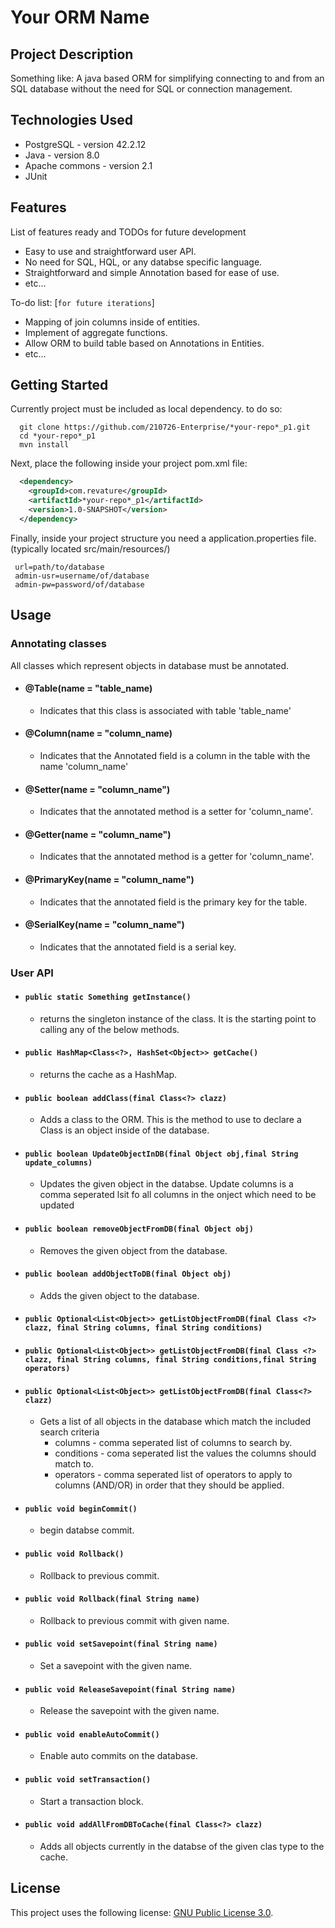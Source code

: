 # Your ORM Name

## Project Description

Something like: A java based ORM for simplifying connecting to and from an SQL database without the need for SQL or connection management.

## Technologies Used

- PostgreSQL - version 42.2.12
- Java - version 8.0
- Apache commons - version 2.1
- JUnit

## Features

List of features ready and TODOs for future development

- Easy to use and straightforward user API.
- No need for SQL, HQL, or any databse specific language.
- Straightforward and simple Annotation based for ease of use.
- etc...

To-do list: [`for future iterations`]

- Mapping of join columns inside of entities.
- Implement of aggregate functions.
- Allow ORM to build table based on Annotations in Entities.
- etc...

## Getting Started

Currently project must be included as local dependency. to do so:

```shell
  git clone https://github.com/210726-Enterprise/*your-repo*_p1.git
  cd *your-repo*_p1
  mvn install
```

Next, place the following inside your project pom.xml file:

```XML
  <dependency>
    <groupId>com.revature</groupId>
    <artifactId>*your-repo*_p1</artifactId>
    <version>1.0-SNAPSHOT</version>
  </dependency>

```

Finally, inside your project structure you need a application.properties file.
(typically located src/main/resources/)

```
 url=path/to/database
 admin-usr=username/of/database
 admin-pw=password/of/database
```

## Usage

### Annotating classes

All classes which represent objects in database must be annotated.

- #### @Table(name = "table_name)
  - Indicates that this class is associated with table 'table_name'
- #### @Column(name = "column_name)
  - Indicates that the Annotated field is a column in the table with the name 'column_name'
- #### @Setter(name = "column_name")
  - Indicates that the annotated method is a setter for 'column_name'.
- #### @Getter(name = "column_name")
  - Indicates that the annotated method is a getter for 'column_name'.
- #### @PrimaryKey(name = "column_name")
  - Indicates that the annotated field is the primary key for the table.
- #### @SerialKey(name = "column_name")
  - Indicates that the annotated field is a serial key.

### User API

- #### `public static Something getInstance()`
  - returns the singleton instance of the class. It is the starting point to calling any of the below methods.
- #### `public HashMap<Class<?>, HashSet<Object>> getCache()`
  - returns the cache as a HashMap.
- #### `public boolean addClass(final Class<?> clazz)`
  - Adds a class to the ORM. This is the method to use to declare a Class is an object inside of the database.
- #### `public boolean UpdateObjectInDB(final Object obj,final String update_columns)`
  - Updates the given object in the databse. Update columns is a comma seperated lsit fo all columns in the onject which need to be updated
- #### `public boolean removeObjectFromDB(final Object obj)`
  - Removes the given object from the database.
- #### `public boolean addObjectToDB(final Object obj)`
  - Adds the given object to the database.
- #### `public Optional<List<Object>> getListObjectFromDB(final Class <?> clazz, final String columns, final String conditions)`
- #### `public Optional<List<Object>> getListObjectFromDB(final Class <?> clazz, final String columns, final String conditions,final String operators)`
- #### `public Optional<List<Object>> getListObjectFromDB(final Class<?> clazz)`
  - Gets a list of all objects in the database which match the included search criteria
    - columns - comma seperated list of columns to search by.
    - conditions - coma seperated list the values the columns should match to.
    - operators - comma seperated list of operators to apply to columns (AND/OR) in order that they should be applied.
- #### `public void beginCommit()`
  - begin databse commit.
- #### `public void Rollback()`
  - Rollback to previous commit.
- #### `public void Rollback(final String name)`
  - Rollback to previous commit with given name.
- #### `public void setSavepoint(final String name)`
  - Set a savepoint with the given name.
- #### `public void ReleaseSavepoint(final String name)`
  - Release the savepoint with the given name.
- #### `public void enableAutoCommit()`
  - Enable auto commits on the database.
- #### `public void setTransaction()`
  - Start a transaction block.
- #### `public void addAllFromDBToCache(final Class<?> clazz)`
  - Adds all objects currently in the databse of the given clas type to the cache.

## License

This project uses the following license: [GNU Public License 3.0](https://www.gnu.org/licenses/gpl-3.0.en.html).
